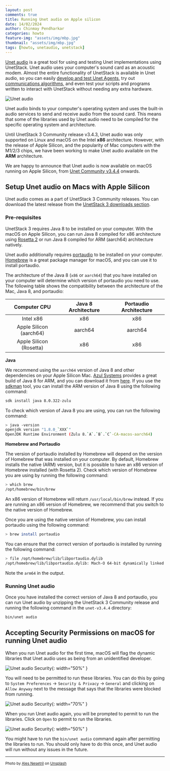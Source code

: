 ```yaml
---
layout: post
comments: true
title: Running Unet audio on Apple silicon
date: 14/02/2024
author: Chinmay Pendharkar
categories: howto
feature-img: "assets/img/mbp.jpg"
thumbnail: "assets/img/mbp.jpg"
tags: [howto, unetaudio, unetstack]
---
```


[Unet audio](https://unetstack.net/handbook/unet-handbook.html#_transmitting_and_recording_arbitrary_acoustic_waveforms) is a great tool for using and testing Unet implementations using UnetStack. Unet audio uses your computer's sound card as an acoustic modem. Almost the entire functionality of UnetStack is available in Unet audio, so you can easily [develop and test Unet Agents](https://unetstack.net/handbook/unet-handbook.html#_developing_your_own_agents), try out [communications algorithms](https://blog.unetstack.net/custom-phy), and even test your scripts and programs written to interact with UnetStack without needing any extra hardware.

![Unet audio](/assets/img/unetaudio.png)

Unet audio binds to your computer's operating system and uses the built-in audio services to send and receive audio from the sound card. This means that some of the libraries used by Unet audio need to be compiled for the specific operating system and architecture.

Until UnetStack 3 Community release v3.4.3, Unet audio was only supported on Linux and macOS on the Intel **x86** architecture. However, with the release of Apple Silicon, and the popularity of Mac computers with the M1/2/3 chips, we have been working to make Unet audio available on the **ARM** architecture.

We are happy to announce that Unet audio is now available on macOS running on Apple Silicon, from [Unet Community v3.4.4](https://unetstack.net/#downloads) onwards.

## Setup Unet audio on Macs with Apple Silicon

Unet audio comes as a part of UnetStack 3 Community releases. You can download the latest release from the [UnetStack 3 downloads section](https://unetstack.net/#downloads).

### Pre-requisites

UnetStack 3 requires Java 8 to be installed on your computer. With the macOS on Apple Silicon, you can run Java 8 compiled for x86 architecture using [Rosetta 2](https://support.apple.com/en-sg/HT211861) or run Java 8 compiled for ARM (aarch64) architecture natively.

Unet audio additionally requires [portaudio](https://www.portaudio.com/) to be installed on your computer. [Homebrew](https://https://brew.sh/) is a great package manager for macOS, and you can use it to install portaudio.

The architecture of the Java 8 (`x86` or `aarch64`) that you have installed on your computer will determine which version of portaudio you need to use. The following table shows the compatibility between the architecture of the Mac, Java 8, and portaudio:

|       Computer CPU       | Java 8 Architecture | Portaudio Architecture |
|:------------------------:|:-------------------:|:----------------------:|
|         Intel x86        |        x86          |         x86            |
| Apple Silicon (aarch64)  |       aarch64       |       aarch64          |
| Apple Silicon (Rosetta)  |        x86          |         x86            |


**Java**

We recommend using the `aarch64` version of Java 8 and other dependencies on your Apple Silicon Mac. [Azul Systems](https://www.azul.com/) provides a great build of Java 8 for ARM, and you can download it from [here](https://www.azul.com/downloads/zulu-community/?os=macos&architecture=arm-64-bit&package=jdk). If you use the [sdkman](https://sdkman.io/) tool, you can install the ARM version of Java 8 using the following command:

```bash
sdk install java 8.0.322-zulu
```

To check which version of Java 8 you are using, you can run the following command:

```bash
> java -version
openjdk version "1.8.0_`XXX`"
OpenJDK Runtime Environment (Zulu 8.`A`.`B`.`C`-CA-macos-aarch64)
```

**Homebrew and Portaudio**

The version of portaudio installed by Homebrew will depend on the version of Homebrew that was installed on your computer. By default, Homebrew installs the native (ARM) version, but it is possible to have an x86 version of Homebrew installed (with Rosetta 2). Check which version of Homebrew you are using by running the following command:

```bash
> which brew
/opt/homebrew/bin/brew
```

An x86 version of Homebrew will return `/usr/local/bin/brew` instead. If you are running an x86 version of Homebrew, we recommend that you switch to the native version of Homebrew.

Once you are using the native version of Homebrew, you can install portaudio using the following command:

```bash
> brew install portaudio
```

You can ensure that the correct version of portaudio is installed by running the following command:

```bash
> file /opt/homebrew/lib/libportaudio.dylib
/opt/homebrew/lib/libportaudio.dylib: Mach-O 64-bit dynamically linked shared library arm64
```

Note the `arm64` in the output.

### Running Unet audio

Once you have installed the correct version of Java 8 and portaudio, you can run Unet audio by unzipping the UnetStack 3 Community release and running the following command in the `unet-v3.4.4` directory:

```bash
bin/unet audio
```

## Accepting Security Permissions on macOS for running Unet audio

When you run Unet audio for the first time, macOS will flag the dynamic libraries that Unet audio uses as being from an unidentified developer.

![Unet audio Security](/assets/img/unetaudio-security.png){: width="50%" }

You will need to be permitted to run these libraries. You can do this by going to `System Preferences` -> `Security & Privacy` -> `General` and clicking on `Allow Anyway` next to the message that says that the libraries were blocked from running.

![Unet audio Security](/assets/img/unetaudio-security-allow.png){: width="70%" }

When you run Unet audio again, you will be prompted to permit to run the libraries. Click on `Open` to permit to run the libraries.

![Unet audio Security](/assets/img/unetaudio-security-open.png){: width="50%" }

You might have to run the `bin/unet audio` command again after permitting the libraries to run. You should only have to do this once, and Unet audio will run without any issues in the future.

---

<small> Photo by <a href="https://unsplash.com/@alesnesetril?utm_content=creditCopyText&utm_medium=referral&utm_source=unsplash">Ales Nesetril</a> on <a href="https://unsplash.com/photos/gray-and-black-laptop-computer-on-surface-Im7lZjxeLhg?utm_content=creditCopyText&utm_medium=referral&utm_source=unsplash">Unsplash</a> <small>

